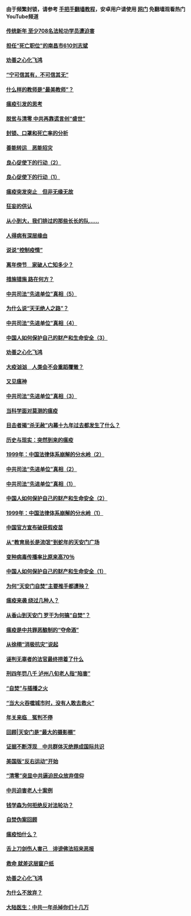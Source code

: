 #### 由于频繁封锁，请参考 [手把手翻墙教程](https://github.com/gfw-breaker/guides/wiki/)，安卓用户请使用 [网门](https://github.com/gfw-breaker/nogfw/blob/master/dl.md?t=03121701) 免翻墙观看热门YouTube频道 

#### [传统新年 至少708名法轮功学员遭迫害](../pages/19/421946.md?t=03121701) 

#### [担任“死亡职位”的南昌市610刘志斌](../pages/19/421957.md?t=03121701) 

#### [劝善之心化飞鸿](../pages/19/421164.md?t=03121701) 

#### [“宁可信其有，不可信其无”](../pages/19/421691.md?t=03121701) 

#### [什么样的教师是“最美教师”？](../pages/19/421755.md?t=03121701) 

#### [瘟疫引发的思考](../pages/19/421594.md?t=03121701) 

#### [脱贫与清零 中共再靠谎言创“盛世”](../pages/19/421590.md?t=03121701) 

#### [封锁、口罩和死亡率的分析](../pages/19/421495.md?t=03121701) 

#### [善能转运　恶能招灾](../pages/19/421334.md?t=03121701) 

#### [良心促使下的行动（2）](../pages/19/421361.md?t=03121701) 

#### [良心促使下的行动（1）](../pages/19/421302.md?t=03121701) 

#### [瘟疫突发突止　但非无缘无故](../pages/19/421281.md?t=03121701) 

#### [狂妄的供认](../pages/19/421199.md?t=03121701) 

#### [从小到大，我们排过的那些长长的队……](../pages/19/421243.md?t=03121701) 

#### [人得病有深层缘由](../pages/19/420864.md?t=03121701) 

#### [说说“控制疫情”](../pages/19/420831.md?t=03121701) 

#### [离年傍节　家破人亡知多少？](../pages/19/420563.md?t=03121701) 

#### [措施错施  路在何方？](../pages/19/420076.md?t=03121701) 

#### [中共司法“先进单位”真相（5）](../pages/19/419453.md?t=03121701) 

#### [为什么说“天无绝人之路”？](../pages/19/419618.md?t=03121701) 

#### [中共司法“先进单位”真相（4）](../pages/19/419452.md?t=03121701) 

#### [中国人如何保护自己的财产和生命安全（3）](../pages/19/419405.md?t=03121701) 

#### [劝善之心化飞鸿](../pages/19/418758.md?t=03121701) 

#### [大疫汹汹　人类会不会重蹈覆辙？](../pages/19/419691.md?t=03121701) 

#### [又见瘟神](../pages/19/419225.md?t=03121701) 

#### [中共司法“先进单位”真相（3）](../pages/19/419451.md?t=03121701) 

#### [当科学面对莫测的瘟疫](../pages/19/419625.md?t=03121701) 

#### [目击者揭“杀无赦”内幕十九年过去都发生了什么？](../pages/19/419617.md?t=03121701) 

#### [历史与现实：突然到来的瘟疫](../pages/19/419619.md?t=03121701) 

#### [1999年：中国法律体系崩解的分水岭（2）](../pages/19/419455.md?t=03121701) 

#### [中共司法“先进单位”真相（2）](../pages/19/419450.md?t=03121701) 

#### [中共司法“先进单位”真相（1）](../pages/19/419449.md?t=03121701) 

#### [中国人如何保护自己的财产和生命安全（2）](../pages/19/419404.md?t=03121701) 

#### [1999年：中国法律体系崩解的分水岭（1）](../pages/19/419454.md?t=03121701) 

#### [中国官方宣布破获假疫苗](../pages/19/419504.md?t=03121701) 

#### [从“教育局长是流氓”到蛇年的天安门广场](../pages/19/419470.md?t=03121701) 

#### [变种病毒传播率比原来高70％](../pages/19/419456.md?t=03121701) 

#### [中国人如何保护自己的财产和生命安全（1）](../pages/19/419403.md?t=03121701) 

#### [为何“天安门自焚”主要推手都遭殃？](../pages/19/419348.md?t=03121701) 

#### [瘟疫来袭 绕过几种人？](../pages/19/419349.md?t=03121701) 

#### [从香山到天安门 罗干为何搞“自焚”？](../pages/19/419270.md?t=03121701) 

#### [瘟疫是中共罪恶酿制的“夺命酒”](../pages/19/419223.md?t=03121701) 

#### [从徐栩“消极抗灾”说起](../pages/19/419224.md?t=03121701) 

#### [诬判无辜者的法官最终捞着了什么](../pages/19/419268.md?t=03121701) 

#### [刑四年罚八千 泸州八旬老人指“陷害”](../pages/19/419232.md?t=03121701) 

#### [“自焚”与插播之火](../pages/19/419226.md?t=03121701) 

#### [“当大火吞噬城市时，没有人敢去救火”](../pages/19/419077.md?t=03121701) 

#### [年关来临　冤判不停](../pages/19/419093.md?t=03121701) 

#### [回顾|天安门是“最大的摄影棚”](../pages/19/380866.md?t=03121701) 

#### [证据不断浮现　中共群体灭绝罪成国际共识](../pages/19/419031.md?t=03121701) 

#### [美国版“反右运动”开始](../pages/19/419030.md?t=03121701) 

#### [“清零”突显中共逼迫民众放弃信仰](../pages/19/418995.md?t=03121701) 

#### [中共迫害老人十案例](../pages/19/418831.md?t=03121701) 

#### [钱学森为何拒绝反对法轮功？](../pages/19/418905.md?t=03121701) 

#### [自焚伪案回顾](../pages/19/418799.md?t=03121701) 

#### [瘟疫怕什么？](../pages/19/418800.md?t=03121701) 

#### [舌上刀剑伤人害己　诽谤佛法招来恶报](../pages/19/418731.md?t=03121701) 

#### [救命 就差这层窗户纸](../pages/19/418706.md?t=03121701) 

#### [劝善之心化飞鸿](../pages/19/416766.md?t=03121701) 

#### [为什么不放弃？](../pages/19/418691.md?t=03121701) 

#### [大陆医生：中共一年杀掉你们十几万](../pages/19/418670.md?t=03121701) 

